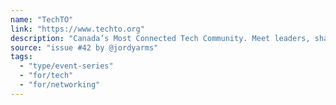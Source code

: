 ```yaml
---
name: "TechTO"
link: "https://www.techto.org"
description: "Canada’s Most Connected Tech Community. Meet leaders, share ideas, and connect with people who can open new doors."
source: "issue #42 by @jordyarms"
tags:
  - "type/event-series"
  - "for/tech"
  - "for/networking"
---
```


<!-- Community added from GitHub issue #42 -->
